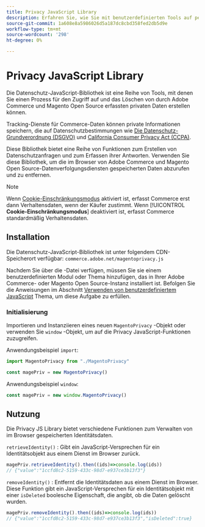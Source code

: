 ```yaml
---
title: Privacy JavaScript Library
description: Erfahren Sie, wie Sie mit benutzerdefinierten Tools auf personenbezogene Daten von Adobe Commerce und Magento Open Source zugreifen und diese löschen können.
source-git-commit: 1a608e8a5986026d5a187dc8cbd358fed2db5d9e
workflow-type: tm+mt
source-wordcount: '298'
ht-degree: 0%

---
```



<!-- TODO: Remove this topic and redirect to the adobe-privacy-javascript-library.md when the Adobe privacy library has been integrated with Commerce. -->

# Privacy JavaScript Library

Die Datenschutz-JavaScript-Bibliothek ist eine Reihe von Tools, mit denen Sie einen Prozess für den Zugriff auf und das Löschen von durch Adobe Commerce und Magento Open Source erfassten privaten Daten erstellen können.

Tracking-Dienste für Commerce-Daten können private Informationen speichern, die auf Datenschutzbestimmungen wie [Die Datenschutz-Grundverordnung (DSGVO)](gdpr.md) und [California Consumer Privacy Act (CCPA)](ccpa.md).

Diese Bibliothek bietet eine Reihe von Funktionen zum Erstellen von Datenschutzanfragen und zum Erfassen ihrer Antworten. Verwenden Sie diese Bibliothek, um die im Browser von Adobe Commerce und Magento Open Source-Datenverfolgungsdiensten gespeicherten Daten abzurufen und zu entfernen.

>[!NOTE]
>
>Wenn [Cookie-Einschränkungsmodus](https://experienceleague.adobe.com/docs/commerce-admin/start/compliance/privacy/compliance-cookie-law.html) aktiviert ist, erfasst Commerce erst dann Verhaltensdaten, wenn der Käufer zustimmt. Wenn [!UICONTROL **Cookie-Einschränkungsmodus**] deaktiviert ist, erfasst Commerce standardmäßig Verhaltensdaten.

## Installation

Die Datenschutz-JavaScript-Bibliothek ist unter folgendem CDN-Speicherort verfügbar: `commerce.adobe.net/magentoprivacy.js`

Nachdem Sie über die -Datei verfügen, müssen Sie sie einem benutzerdefinierten Modul oder Thema hinzufügen, das in Ihrer Adobe Commerce- oder Magento Open Source-Instanz installiert ist. Befolgen Sie die Anweisungen im Abschnitt [Verwenden von benutzerdefiniertem JavaScript](https://developer.adobe.com/commerce/frontend-core/javascript/custom/) Thema, um diese Aufgabe zu erfüllen.

### Initialisierung

Importieren und Instanziieren eines neuen `MagentoPrivacy` -Objekt oder verwenden Sie `window` -Objekt, um auf die Privacy JavaScript-Funktionen zuzugreifen.

Anwendungsbeispiel `import`:

```js
import MagentoPrivacy from "./MagentoPrivacy"

const magePriv = new MagentoPrivacy()
```

Anwendungsbeispiel `window`:

```js
const magePriv = new window.MagentoPrivacy()
```

## Nutzung

Die Privacy JS Library bietet verschiedene Funktionen zum Verwalten von im Browser gespeicherten Identitätsdaten.

`retrieveIdentity()`
: Gibt ein JavaScript-Versprechen für ein Identitätsobjekt aus einem Dienst im Browser zurück.

```js
magePriv.retrieveIdentity().then((ids)=>console.log(ids))
// {"value":"1ccfd8c2-5159-433c-98d7-e937ce3b13f3"}
```

`removeIdentity()`
: Entfernt die Identitätsdaten aus einem Dienst im Browser.
Diese Funktion gibt ein JavaScript-Versprechen für ein Identitätsobjekt mit einer `isDeleted` boolesche Eigenschaft, die angibt, ob die Daten gelöscht wurden.

```js
magePriv.removeIdentity().then((ids)=>console.log(ids))
// {"value":"1ccfd8c2-5159-433c-98d7-e937ce3b13f3","isDeleted":true}
```
